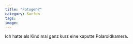 ```yaml
---
title: "Fotogen?"
category: Surfen
tags: 
image: 
---
```


Ich hatte als Kind mal ganz kurz eine kaputte Polaroidkamera.

